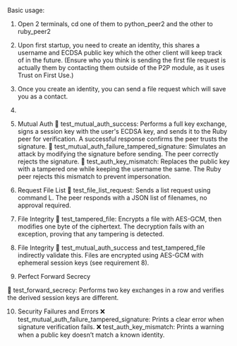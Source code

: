 Basic usage:

1. Open 2 terminals, cd one of them to python_peer2 and the other to ruby_peer2
2. Upon first startup, you need to create an identity, this shares a username and ECDSA public key which the other client will keep track of in the future.
(Ensure who you think is sending the first file request is actually them by contacting them outside of the P2P module, as it uses Trust on First Use.)
3. Once you create an identity, you can send a file request which will save you as a contact.
4. 


2. Mutual Auth
🔐 test_mutual_auth_success: Performs a full key exchange, signs a session key with the user's ECDSA key, and sends it to the Ruby peer for verification. A successful response confirms the peer trusts the signature.
🔐 test_mutual_auth_failure_tampered_signature: Simulates an attack by modifying the signature before sending. The peer correctly rejects the signature.
🔏 test_auth_key_mismatch: Replaces the public key with a tampered one while keeping the username the same. The Ruby peer rejects this mismatch to prevent impersonation.

4. Request File List
📄 test_file_list_request: Sends a list request using command L. The peer responds with a JSON list of filenames, no approval required.

5. File Integrity
🧨 test_tampered_file: Encrypts a file with AES-GCM, then modifies one byte of the ciphertext. The decryption fails with an exception, proving that any tampering is detected.

7. File Integrity
🔐 test_mutual_auth_success and test_tampered_file indirectly validate this.
Files are encrypted using AES-GCM with ephemeral session keys (see requirement 8).

8. Perfect Forward Secrecy

🔁 test_forward_secrecy: Performs two key exchanges in a row and verifies the derived session keys are different.

10. Security Failures and Errors
❌ test_mutual_auth_failure_tampered_signature: Prints a clear error when signature verification fails.
❌ test_auth_key_mismatch: Prints a warning when a public key doesn’t match a known identity.

